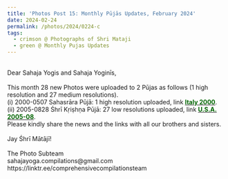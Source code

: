 ```yaml
---
title: 'Photos Post 15: Monthly Pūjās Updates, February 2024'
date: 2024-02-24
permalink: /photos/2024/0224-c
tags:
  - crimson @ Photographs of Shri Mataji
  - green @ Monthly Pujas Updates
---
```


<p>
<br>
Dear Sahaja Yogis and Sahaja Yoginīs,<br>
<br>
This month 28 new Photos were uploaded to 2 Pūjas as follows (1 high resolution and 27 medium resolutions).<br>
(i) 2000-0507 Sahasrāra Pūjā: 1 high resolution uploaded, link <a href="https://eternalmoments.smugmug.com/Countries/Italy/2000"> <font color="DarkGreen"><b>Italy 2000</b></font></a>.<br>
(ii) 2005-0828 Śhrī Kṛiṣhṇa Pūjā: 27 low resolutions uploaded, link <a href="https://eternalmoments.smugmug.com/Countries/USA/2005-08"> <font color="DarkGreen"><b>U.S.A. 2005-08</b></font></a>.<br>
Please kindly share the news and the links with all our brothers and sisters.<br>
<br>
Jay Śhrī Mātājī!<br>
<br>
The Photo Subteam<br>
sahajayoga.compilations@gmail.com<br>
https://linktr.ee/comprehensivecompilationsteam<br>
</p>